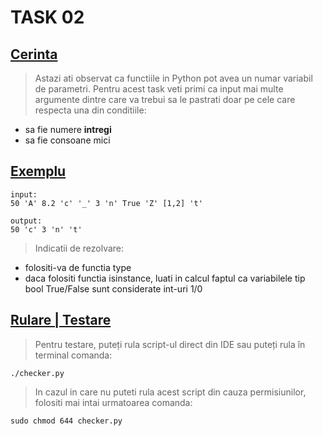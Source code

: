 # **TASK 02**

## <ins>Cerinta</ins>

> Astazi ati observat ca functiile in Python pot avea un numar variabil de parametri. Pentru acest task veti primi ca input mai multe argumente dintre care va trebui sa le pastrati doar pe cele care respecta una din conditiile:
* sa fie numere **intregi**
* sa fie consoane mici

## <ins>Exemplu</ins>

```
input:
50 'A' 8.2 'c' '_' 3 'n' True 'Z' [1,2] 't'

output:
50 'c' 3 'n' 't'
```

> Indicatii de rezolvare:
* folositi-va de functia type
* daca folositi functia isinstance, luati in calcul faptul ca variabilele tip bool True/False sunt considerate int-uri 1/0

## <ins>Rulare | Testare</ins>

> Pentru testare, puteți rula script-ul direct din IDE sau puteți rula în terminal comanda:

```
./checker.py
```

> In cazul in care nu puteti rula acest script din cauza permisiunilor, folositi mai intai urmatoarea comanda:

```
sudo chmod 644 checker.py
```